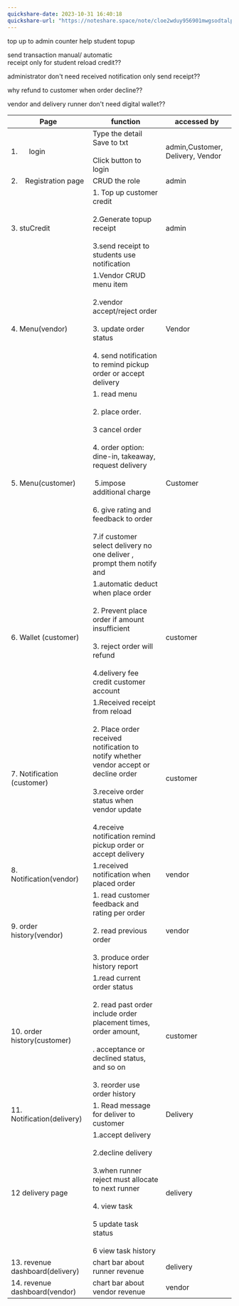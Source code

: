 ```yaml
---
quickshare-date: 2023-10-31 16:40:18
quickshare-url: "https://noteshare.space/note/cloe2wduy956901mwgsodtalp#ds916WRnPKNDgoA2w7uM2cMihpuZXGU5KsRDcrglWHc"
---
```







top up to admin counter help student topup

send transaction manual/ automatic                                                                                    
receipt only for student reload credit??

administrator don't need received notification only send receipt??


why refund to customer when order decline??



vendor and delivery runner don't need digital wallet??




|Page|function|accessed by|
|--|--|--|
|1.      login|Type the detail  <br>Save to txt  <br>  <br>Click button to login|admin,Customer, Delivery, Vendor|
|2.    Registration page|CRUD the role|admin|
|3. stuCredit|1. Top up customer credit  <br>  <br>2.Generate topup receipt  <br>  <br>3.send receipt to students use notification|admin|
|4. Menu(vendor)|1.Vendor CRUD menu item  <br>  <br>2.vendor accept/reject order  <br>  <br>3. update order status  <br>  <br>4. send notification to remind pickup order or accept delivery|Vendor|
|5. Menu(customer)|1. read menu  <br>  <br>2. place order.  <br>  <br>3 cancel order  <br>  <br>4. order option: dine-in, takeaway, request delivery  <br>  <br> 5.impose additional charge  <br>  <br>6. give rating and feedback to order  <br>  <br>7.if customer select delivery no one deliver , prompt them notify and|Customer|
|6. Wallet (customer)|1.automatic deduct when place order  <br>  <br>2. Prevent place order if amount insufficient  <br>  <br>3. reject order will refund  <br>  <br>4.delivery fee credit customer account|customer|
|7. Notification  (customer)|1.Received receipt from reload  <br>  <br>2. Place order received notification to notify whether vendor accept or decline order  <br>  <br>3.receive order status when vendor update  <br>  <br>4.receive notification remind pickup order or accept delivery|customer|
|8. Notification(vendor)|1.received notification when placed order|vendor|
|9. order history(vendor)|1. read customer feedback and rating per order  <br>  <br>2. read previous order  <br>  <br>3. produce order history report|vendor|
|10. order history(customer)|1.read current order status  <br>  <br>2. read past order include order placement times, order amount,  <br>  <br>. acceptance or declined status, and so on  <br>  <br>3. reorder use order history|customer|
|11. Notification(delivery)|1. Read message for deliver to customer|Delivery|
|12 delivery page|1.accept delivery  <br>  <br>2.decline delivery  <br>  <br>3.when runner reject must allocate to next runner  <br>  <br>4. view task  <br>  <br>5 update task status  <br>  <br>6 view task history|delivery|
|13. revenue dashboard(delivery)|chart bar about runner revenue|delivery|
|14. revenue dashboard(vendor)|chart bar about vendor revenue|vendor|
